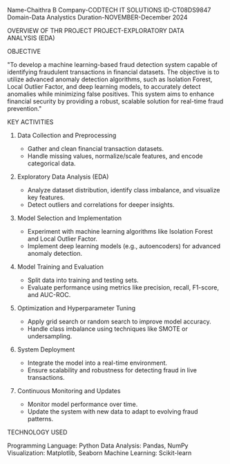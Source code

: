 Name-Chaithra B
Company-CODTECH IT SOLUTIONS
ID-CT08DS9847
Domain-Data Analystics
Duration-NOVEMBER-December 2024

OVERVIEW OF THR PROJECT
PROJECT-EXPLORATORY DATA ANALYSIS (EDA)

OBJECTIVE

"To develop a machine learning-based fraud detection system capable of identifying fraudulent transactions in financial datasets. The objective is to utilize advanced anomaly detection algorithms, such as Isolation Forest, Local Outlier Factor, and deep learning models, to accurately detect anomalies while minimizing false positives. This system aims to enhance financial security by providing a robust, scalable solution for real-time fraud prevention."

KEY ACTIVITIES

1. Data Collection and Preprocessing 
   - Gather and clean financial transaction datasets.  
   - Handle missing values, normalize/scale features, and encode categorical data.  

2. Exploratory Data Analysis (EDA)  
   - Analyze dataset distribution, identify class imbalance, and visualize key features.  
   - Detect outliers and correlations for deeper insights.  

3. Model Selection and Implementation
   - Experiment with machine learning algorithms like Isolation Forest and Local Outlier Factor.  
   - Implement deep learning models (e.g., autoencoders) for advanced anomaly detection.  

4. Model Training and Evaluation 
   - Split data into training and testing sets.  
   - Evaluate performance using metrics like precision, recall, F1-score, and AUC-ROC.  

5. Optimization and Hyperparameter Tuning  
   - Apply grid search or random search to improve model accuracy.  
   - Handle class imbalance using techniques like SMOTE or undersampling.  

6. System Deployment
   - Integrate the model into a real-time environment.  
   - Ensure scalability and robustness for detecting fraud in live transactions.  

7. Continuous Monitoring and Updates  
   - Monitor model performance over time.  
   - Update the system with new data to adapt to evolving fraud patterns.
  
TECHNOLOGY USED

Programming Language: Python
Data Analysis: Pandas, NumPy
Visualization: Matplotlib, Seaborn
Machine Learning: Scikit-learn





